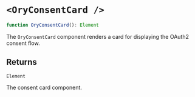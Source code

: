 # `<OryConsentCard />`

```ts
function OryConsentCard(): Element
```

The `OryConsentCard` component renders a card for displaying the OAuth2 consent flow.

## Returns

`Element`

The consent card component.
